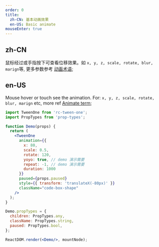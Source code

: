 ```yaml
---
order: 0
title: 
  zh-CN: 基本动画效果
  en-US: Basic animate
mouseEnter: true
---
```


## zh-CN
鼠标经过或手指按下可查看位移效果。如 `x, y, z, scale, rotate, blur, marign`等, 更多参数参考 [动画术语](language/animate-term);

## en-US
Mouse hover or touch see the animation. For:  `x, y, z, scale, rotate, blur, marign` etc, more ref [Animate term](language/animate-term);


```jsx
import TweenOne from 'rc-tween-one';
import PropTypes from 'prop-types';

function Demo(props) {
  return (
    <TweenOne
      animation={{ 
        x: 80, 
        scale: 0.5, 
        rotate: 120, 
        yoyo: true, // demo 演示需要
        repeat: -1, // demo 演示需要
        duration: 1000
      }}
      paused={props.paused}
      style={{ transform: 'translateX(-80px)' }}
      className="code-box-shape"
    />
  );
}

Demo.propTypes = {
  children: PropTypes.any,
  className: PropTypes.string,
  paused: PropTypes.bool,
};

ReactDOM.render(<Demo/>, mountNode);

```
